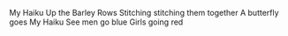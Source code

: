 My Haiku
Up the Barley Rows
Stitching stitching them together
A butterfly goes
My Haiku
See men go blue
Girls going red

